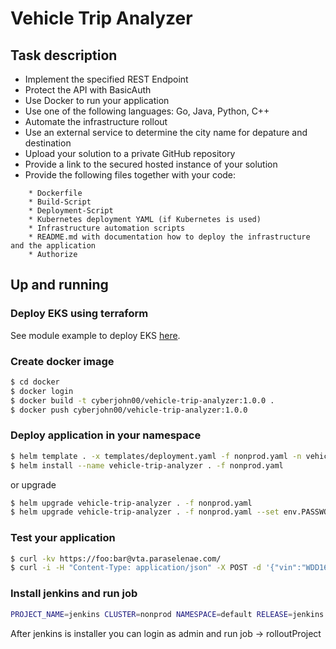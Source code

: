 # Vehicle Trip Analyzer

## Task description
* Implement the specified REST Endpoint
* Protect the API with BasicAuth
* Use Docker to run your application
* Use one of the following languages: Go, Java, Python, C++
* Automate the infrastructure rollout
* Use an external service to determine the city name for depature and destination
* Upload your solution to a private GitHub repository
* Provide a link to the secured hosted instance of your solution
* Provide the following files together with your code:
```
    * Dockerfile
    * Build-Script
    * Deployment-Script
    * Kubernetes deployment YAML (if Kubernetes is used)
    * Infrastructure automation scripts
    * README.md with documentation how to deploy the infrastructure and the application
    * Authorize
```

## Up and running
### Deploy EKS using terraform
See module example to deploy EKS [here](https://github.com/EugeneLyapin/vehicle-trip-analyzer/blob/master/terraform/modules/eks/README.md).

### Create docker image
```bash
$ cd docker
$ docker login
$ docker build -t cyberjohn00/vehicle-trip-analyzer:1.0.0 .
$ docker push cyberjohn00/vehicle-trip-analyzer:1.0.0
```
### Deploy application in your namespace
```bash
$ helm template . -x templates/deployment.yaml -f nonprod.yaml -n vehicle-trip-analyzer
$ helm install --name vehicle-trip-analyzer . -f nonprod.yaml
```
or upgrade
```bash
$ helm upgrade vehicle-trip-analyzer . -f nonprod.yaml
$ helm upgrade vehicle-trip-analyzer . -f nonprod.yaml --set env.PASSWORD=bar --set env.APIKEY=xxxx
```
### Test your application
```bash
$ curl -kv https://foo:bar@vta.paraselenae.com/
$ curl -i -H "Content-Type: application/json" -X POST -d '{"vin":"WDD1671591Z000999","breakThreshold":"1800","gasTankSize":"80","data":[{"timestamp":"1559142001","odometer":"7200","fuelLevel":52,"positionLat":"48.771990","positionLong":"12.172787"},{"timestamp":"1559137025","odometer":"7200","fuelLevel":52,"positionLat":"48.771990","positionLong":"12.172787"},{"timestamp":"1559137024","odometer":"7200","fuelLevel":2,"positionLat":"49.771990","positionLong":"11.172787"},{"timestamp":"1559137023","odometer":"7200","fuelLevel":2,"positionLat":"49.771990","positionLong":"11.172787"},{"timestamp":"1559137022","odometer":"7200","fuelLevel":15,"positionLat":"50.771990","positionLong":"10.172787"},{"timestamp":"1559137020","odometer":"7200","fuelLevel":20,"positionLat":"50.771990","positionLong":"9.172787"},{"timestamp":"1559137019","odometer":"7200","fuelLevel":52,"positionLat":"52.520008","positionLong":"13.404954"}]}' https://foo:bar@vta.paraselenae.com/trip
```
### Install jenkins and run job
```bash
PROJECT_NAME=jenkins CLUSTER=nonprod NAMESPACE=default RELEASE=jenkins TEMPLATE=nonprod.yaml.j2 JENKINS_ADMIN_PASSWORD=xxx GITLAB_API_TOKEN=xxx sh -x files/jobs/rollout.sh
```
After jenkins is installer you can login as admin and run job -> rolloutProject
